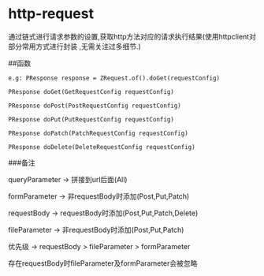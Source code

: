 # http-request

通过链式进行请求参数的设置,获取http方法对应的请求执行结果(使用httpclient对部分常用方式进行封装
,无需关注过多细节.)

##函数

`e.g: PResponse response = ZRequest.of().doGet(requestConfig)`

`PResponse doGet(GetRequestConfig requestConfig)`

`PResponse doPost(PostRequestConfig requestConfig)`

`PResponse doPut(PutRequestConfig requestConfig)`

`PResponse doPatch(PatchRequestConfig requestConfig)`

`PResponse doDelete(DeleteRequestConfig requestConfig)`

###备注

queryParameter -> 拼接到url后面(All)

formParameter  -> 非requestBody时添加(Post,Put,Patch)

requestBody    -> requestBody时添加(Post,Put,Patch,Delete)

fileParameter  -> 非requestBody时添加(Post,Put,Patch)

优先级         -> requestBody > fileParameter > formParameter

存在requestBody时fileParameter及formParameter会被忽略

